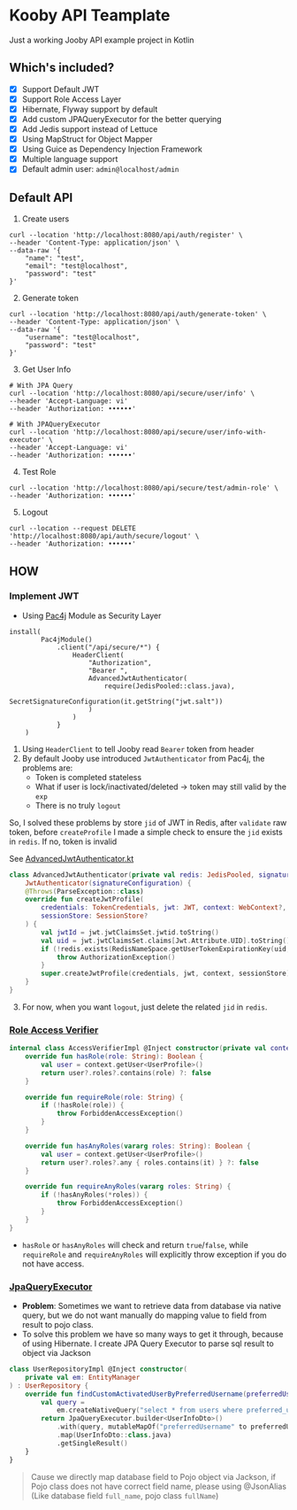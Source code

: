 # Kooby API Teamplate
Just a working Jooby API example project in Kotlin

## Which's included?
- [x] Support Default JWT
- [x] Support Role Access Layer
- [x] Hibernate, Flyway support by default
- [x] Add custom JPAQueryExecutor for the better querying
- [x] Add Jedis support instead of Lettuce
- [x] Using MapStruct for Object Mapper
- [x] Using Guice as Dependency Injection Framework
- [x] Multiple language support
- [x] Default admin user: `admin@localhost/admin`

## Default API
1. Create users 
```shell
curl --location 'http://localhost:8080/api/auth/register' \
--header 'Content-Type: application/json' \
--data-raw '{
    "name": "test",
    "email": "test@localhost",
    "password": "test"
}'
```
2. Generate token
```shell
curl --location 'http://localhost:8080/api/auth/generate-token' \
--header 'Content-Type: application/json' \
--data-raw '{
    "username": "test@localhost",
    "password": "test"
}'
```
3. Get User Info
```shell
# With JPA Query
curl --location 'http://localhost:8080/api/secure/user/info' \
--header 'Accept-Language: vi'
--header 'Authorization: ••••••'
```
```shell
# With JPAQueryExecutor
curl --location 'http://localhost:8080/api/secure/user/info-with-executor' \
--header 'Accept-Language: vi'
--header 'Authorization: ••••••'
```
4. Test Role
```shell
curl --location 'http://localhost:8080/api/secure/test/admin-role' \
--header 'Authorization: ••••••'
```
5. Logout
```shell
curl --location --request DELETE 'http://localhost:8080/api/auth/secure/logout' \
--header 'Authorization: ••••••'
```
## HOW
### Implement JWT
- Using [Pac4j](https://jooby.io/modules/pac4j/) Module as Security Layer
```shell
install(
        Pac4jModule()
            .client("/api/secure/*") {
                HeaderClient(
                    "Authorization",
                    "Bearer ",
                    AdvancedJwtAuthenticator(
                        require(JedisPooled::class.java),
                        SecretSignatureConfiguration(it.getString("jwt.salt"))
                    )
                )
            }
    )
```
1. Using `HeaderClient` to tell Jooby read `Bearer` token from header
2. By default Jooby use introduced `JwtAuthenticator` from Pac4j, the problems are:
   - Token is completed stateless
   - What if user is lock/inactivated/deleted -> token may still valid by the `exp`
   - There is no truly `logout`

So, I solved these problems by store `jid` of JWT in Redis, after `validate` raw token, before `createProfile` I made a simple check to ensure the `jid` exists in `redis`. If no, token is invalid

See [AdvancedJwtAuthenticator.kt](src/main/kotlin/io/github/jonaskahn/middlewares/AdvancedJwtAuthenticator.kt)
```kotlin
class AdvancedJwtAuthenticator(private val redis: JedisPooled, signatureConfiguration: SignatureConfiguration) :
    JwtAuthenticator(signatureConfiguration) {
    @Throws(ParseException::class)
    override fun createJwtProfile(
        credentials: TokenCredentials, jwt: JWT, context: WebContext?,
        sessionStore: SessionStore?
    ) {
        val jwtId = jwt.jwtClaimsSet.jwtid.toString()
        val uid = jwt.jwtClaimsSet.claims[Jwt.Attribute.UID].toString()
        if (!redis.exists(RedisNameSpace.getUserTokenExpirationKey(uid, jwtId))) {
            throw AuthorizationException()
        }
        super.createJwtProfile(credentials, jwt, context, sessionStore)
    }
}
```
3. For now, when you want `logout`, just delete the related `jid` in `redis`.

### [Role Access Verifier](src/main/kotlin/io/github/jonaskahn/services/roles/AccessVerifier.kt)

```kotlin
internal class AccessVerifierImpl @Inject constructor(private val context: Context) : AccessVerifier {
    override fun hasRole(role: String): Boolean {
        val user = context.getUser<UserProfile>()
        return user?.roles?.contains(role) ?: false
    }

    override fun requireRole(role: String) {
        if (!hasRole(role)) {
            throw ForbiddenAccessException()
        }
    }

    override fun hasAnyRoles(vararg roles: String): Boolean {
        val user = context.getUser<UserProfile>()
        return user?.roles?.any { roles.contains(it) } ?: false
    }

    override fun requireAnyRoles(vararg roles: String) {
        if (!hasAnyRoles(*roles)) {
            throw ForbiddenAccessException()
        }
    }
}
```
- `hasRole` or `hasAnyRoles` will check and return `true`/`false`, while `requireRole` and `requireAnyRoles` will explicitly throw exception if you do not have access.

### [JpaQueryExecutor](src/main/kotlin/io/github/jonaskahn/assistant/query/JpaQueryExecutor.kt)
- **Problem**: Sometimes we want to retrieve data from database via native query, but we do not want manually do mapping value to field from result to pojo class. 
- To solve this problem we have so many ways to get it through, because of using Hibernate. I create JPA Query Executor to parse sql result to object via Jackson
```kotlin
class UserRepositoryImpl @Inject constructor(
    private val em: EntityManager
) : UserRepository {
    override fun findCustomActivatedUserByPreferredUsername(preferredUsername: Long): UserInfoDto? {
        val query =
            em.createNativeQuery("select * from users where preferred_username = :preferredUsername and status = ${StatusCode.ACTIVATED}")
        return JpaQueryExecutor.builder<UserInfoDto>()
            .with(query, mutableMapOf("preferredUsername" to preferredUsername))
            .map(UserInfoDto::class.java)
            .getSingleResult()
    }
}
```
> Cause we directly map database field to Pojo object via Jackson, if Pojo class does not have correct field name, please using @JsonAlias (Like database field `full_name`, pojo class `fullName`)
